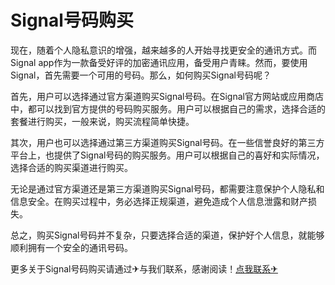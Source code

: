 # Signal号码购买

现在，随着个人隐私意识的增强，越来越多的人开始寻找更安全的通讯方式。而Signal app作为一款备受好评的加密通讯应用，备受用户青睐。然而，要使用Signal，首先需要一个可用的号码。那么，如何购买Signal号码呢？

首先，用户可以选择通过官方渠道购买Signal号码。在Signal官方网站或应用商店中，都可以找到官方提供的号码购买服务。用户可以根据自己的需求，选择合适的套餐进行购买，一般来说，购买流程简单快捷。

其次，用户也可以选择通过第三方渠道购买Signal号码。在一些信誉良好的第三方平台上，也提供了Signal号码的购买服务。用户可以根据自己的喜好和实际情况，选择合适的购买渠道进行购买。

无论是通过官方渠道还是第三方渠道购买Signal号码，都需要注意保护个人隐私和信息安全。在购买过程中，务必选择正规渠道，避免造成个人信息泄露和财产损失。

总之，购买Signal号码并不复杂，只要选择合适的渠道，保护好个人信息，就能够顺利拥有一个安全的通讯号码。

更多关于Signal号码购买请通过✈与我们联系，感谢阅读！[点我联系✈](https://pro.G208.com)